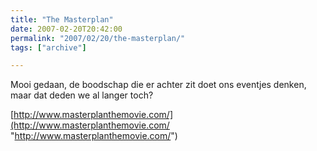 ```yaml
---
title: "The Masterplan"
date: 2007-02-20T20:42:00
permalink: "2007/02/20/the-masterplan/"
tags: ["archive"]

---
```

Mooi gedaan, de boodschap die er achter zit doet ons eventjes denken, maar dat deden we al langer toch?

[http://www.masterplanthemovie.com/](http://www.masterplanthemovie.com/ "http://www.masterplanthemovie.com/")
